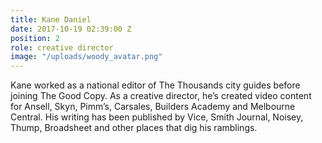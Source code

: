 ```yaml
---
title: Kane Daniel
date: 2017-10-19 02:39:00 Z
position: 2
role: creative director
image: "/uploads/woody_avatar.png"
---
```


Kane worked as a national editor of The Thousands city guides before joining The Good Copy. As a creative director, he’s created video content for Ansell, Skyn, Pimm’s, Carsales, Builders Academy and Melbourne Central. His writing has been published by Vice, Smith Journal, Noisey, Thump, Broadsheet and other places that dig his ramblings.